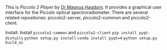 This is *Piccolo 2 Player* by [Dr Magnus Hagdorn](https://bitbucket.org/magnus_hagdorn/). It provides a graphical user interface for the Piccolo optical spectroradiometer. There are several related repositories: piccolo2-server, piccolo2-common and piccolo2-client.

Install:
Install `piccolo1-common` and `piccolo2-client`
`pip install pyqt-distuils`
`python setup.py install`
`conda install pyqt=4`
`python setup.py build_ui`
